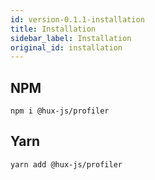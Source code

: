 ```yaml
---
id: version-0.1.1-installation
title: Installation
sidebar_label: Installation
original_id: installation
---
```


## NPM

```
npm i @hux-js/profiler
```

## Yarn

```
yarn add @hux-js/profiler
```
